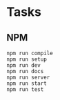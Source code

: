 # Tasks

## NPM

	npm run compile
	npm run setup
	npm run dev
	npm run docs
	npm run server
	npm run start
	npm run test
